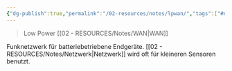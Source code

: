 ```yaml
---
{"dg-publish":true,"permalink":"/02-resources/notes/lpwan/","tags":["#netzwerk"],"noteIcon":"","updated":"2024-07-04T11:38:16.781+02:00"}
---
```


> Low Power [[02 - RESOURCES/Notes/WAN\|WAN]]

Funknetzwerk für batteriebetriebene Endgeräte. [[02 - RESOURCES/Notes/Netzwerk\|Netzwerk]] wird oft für kleineren Sensoren benutzt.